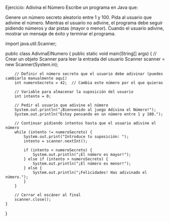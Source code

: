 Ejercicio: Adivina el Número
Escribe un programa en Java que:

Genere un número secreto aleatorio entre 1 y 100.
Pida al usuario que adivine el número.
Mientras el usuario no adivine, el programa debe seguir pidiendo números y dar pistas (mayor o menor).
Cuando el usuario adivine, mostrar un mensaje de éxito y terminar el programa.

import java.util.Scanner;

public class AdivinaElNumero {
    public static void main(String[] args) {
        // Crear un objeto Scanner para leer la entrada del usuario
        Scanner scanner = new Scanner(System.in);

        // Definir el número secreto que el usuario debe adivinar (puedes cambiarlo manualmente aquí)
        int numeroSecreto = 42;  // Cambia este número por el que quieras

        // Variable para almacenar la suposición del usuario
        int intento = 0;

        // Pedir al usuario que adivine el número
        System.out.println("¡Bienvenido al juego Adivina el Número!");
        System.out.println("Estoy pensando en un número entre 1 y 100.");
        
        // Continuar pidiendo intentos hasta que el usuario adivine el número
        while (intento != numeroSecreto) {
            System.out.print("Introduce tu suposición: ");
            intento = scanner.nextInt();

            if (intento < numeroSecreto) {
                System.out.println("¡El número es mayor!");
            } else if (intento > numeroSecreto) {
                System.out.println("¡El número es menor!");
            } else {
                System.out.println("¡Felicidades! Has adivinado el número.");
            }
        }

        // Cerrar el escáner al final
        scanner.close();
    }
}
